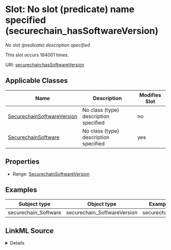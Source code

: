 

# Slot: No slot (predicate) name specified (securechain_hasSoftwareVersion)


_No slot (predicate) description specified_






This slot occurs 164001 times.


URI: [securechain:hasSoftwareVersion](https://w3id.org/secure-chain/hasSoftwareVersion)



<!-- no inheritance hierarchy -->





## Applicable Classes

| Name | Description | Modifies Slot |
| --- | --- | --- |
| [SecurechainSoftwareVersion](../classes/SecurechainSoftwareVersion.md) | No class (type) description specified |  no  |
| [SecurechainSoftware](../classes/SecurechainSoftware.md) | No class (type) description specified |  yes  |







## Properties

* Range: [SecurechainSoftwareVersion](../classes/SecurechainSoftwareVersion.md)






## Examples

| Subject type | Object type | Example subject | Example object | Occurrences |
| --- | --- | --- | --- | --- |
| securechain_Software | securechain_SoftwareVersion | securechain:Software/ | securechain:SoftwareVersion/#%22%2F%2Fapi%23%2A | 164001 |




## LinkML Source

<details>

```yaml
name: securechain_hasSoftwareVersion
annotations:
  count:
    tag: count
    value: 164001
description: No slot (predicate) description specified
title: No slot (predicate) name specified
examples:
- object:
    example_object: securechain:SoftwareVersion/#%22%2F%2Fapi%23%2A
    example_object_type: securechain_SoftwareVersion
    example_predicate: securechain:hasSoftwareVersion
    example_subject: securechain:Software/
    example_subject_type: securechain_Software
from_schema: secure-chain-kg
rank: 1000
slot_uri: securechain:hasSoftwareVersion
alias: securechain_hasSoftwareVersion
domain_of:
- securechain_Software
range: securechain_SoftwareVersion

```
</details>